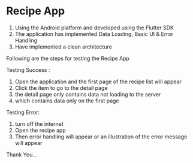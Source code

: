 # Recipe App

1. Using the Android platform and developed using the Flutter SDK
2. The application has implemented Data Loading, Basic UI & Error Handling
3. Have implemented a clean architecture

Following are the steps for testing the Recipe App

Testing Success :
1. Open the application and the first page of the recipe list will appear
2. Click the item to go to the detail page
3. the detail page only contains data not loading to the server
4. which contains data only on the first page

Testing Error:
1. turn off the internet
2. Open the recipe app
3. Then error handling will appear or an illustration of the error message will appear

Thank You...
